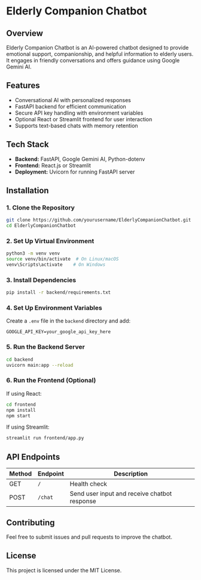 # Elderly Companion Chatbot

## Overview
Elderly Companion Chatbot is an AI-powered chatbot designed to provide emotional support, companionship, and helpful information to elderly users. It engages in friendly conversations and offers guidance using Google Gemini AI.

## Features
- Conversational AI with personalized responses
- FastAPI backend for efficient communication
- Secure API key handling with environment variables
- Optional React or Streamlit frontend for user interaction
- Supports text-based chats with memory retention

## Tech Stack
- **Backend:** FastAPI, Google Gemini AI, Python-dotenv
- **Frontend:** React.js or Streamlit
- **Deployment:** Uvicorn for running FastAPI server

## Installation
### 1. Clone the Repository
```bash
git clone https://github.com/yourusername/ElderlyCompanionChatbot.git
cd ElderlyCompanionChatbot
```

### 2. Set Up Virtual Environment
```bash
python3 -m venv venv
source venv/bin/activate  # On Linux/macOS
venv\Scripts\activate    # On Windows
```

### 3. Install Dependencies
```bash
pip install -r backend/requirements.txt
```

### 4. Set Up Environment Variables
Create a `.env` file in the `backend` directory and add:
```
GOOGLE_API_KEY=your_google_api_key_here
```

### 5. Run the Backend Server
```bash
cd backend
uvicorn main:app --reload
```

### 6. Run the Frontend (Optional)
If using React:
```bash
cd frontend
npm install
npm start
```
If using Streamlit:
```bash
streamlit run frontend/app.py
```

## API Endpoints
| Method | Endpoint      | Description |
|--------|-------------|-------------|
| GET    | `/`         | Health check |
| POST   | `/chat`     | Send user input and receive chatbot response |

## Contributing
Feel free to submit issues and pull requests to improve the chatbot.

## License
This project is licensed under the MIT License.

